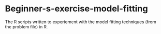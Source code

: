 # Beginner-s-exercise-model-fitting

The R scripts written to experiement with the model fitting techniques (from the problem file) in R.
